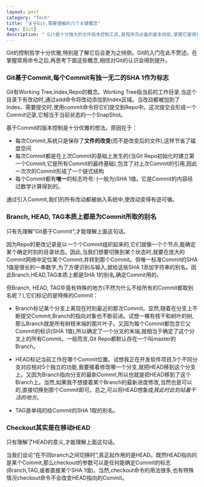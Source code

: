 ```yaml
---
layout: post    
category: "Tech"   
title: "关于Git,需要理解的几个关键概念"      
tags: [Git]   
description: " Git是十分强大的文件版本控制工具,是程序员必备的基本技能,掌握它是很有必要的。我接触Git很长时间了,但惭愧一般只用add, commit两个命令。最近听了Git专家的一次讲座,觉得收获很大,对Git的理解加深了很多。可见“内行一句话,胜读半月书”,要多向牛人请教。本文是自己对Git原理性知识的一些理解。  "
---
```



Git的控制哲学十分优雅,特别是了解它后会更为之倾倒。Git的入门在此不赘述。在掌握常用命令之后,再思考下面这些概念,相信对Git的认识会得到提升。  

### Git基于Commit,每个Commit有独一无二的SHA 1作为标志  
Git有Working Tree,Index,Repo的概念。Working Tree指当前的工作目录,当这个目录下有改动时,通过add命令将改动添加到Index区域。当改动都被加到了Index、需要提交时,使用commit命令将它们提交到Repo中。这次提交会形成一个Commit记录,它相当于当前状态的一个SnapShot。  

基于Commit的版本控制是十分优雅的想法。原因在于：  

- 每次Commit,系统只是保存了**文件的改变**(而不是改变后的文件),这样节省了磁盘空间
- 每次Commit都是在上次Commit的基础上发生的(当Git Repo初始化时建立第一个Commit,它是所有Commit的最终基础),包含了对上次Commit的引用,因此一次次的Commit形成了一个链式结构
- 每个Commit都有**唯一**的标志符号: (一般为)SHA 1值。它是Commit的内容经过数学计算得到的。  

通过引入Commit,我们的所有改动都被纳入系统中,使改动变得有迹可循。  


### Branch, HEAD, TAG本质上都是为Commit所取的别名
只有先理解“Git基于Commit”,才能理解上面这句话。  

因为Repo的更改记录是以一个个Commit组织起来的,它们就像一个个节点,能确定某个确定时刻的目录状态。因此,当我们想要切换到某个状态时,就要在庞大的Commit网络中定位某个Commit,并转到那个Commit。但唯一标准Commit的SHA 1值是很长的一串数字,为了方便识别与输入,就给这些SHA 1添加字符串的别名。因此Branch,HEAD,TAG本质上都是SHA 1的别名,确定Commit用的。   

但Branch, HEAD, TAG毕竟有特殊的地方(不然为什么不给所有的Commit都取别名呢？),它们标记的是特殊的Commit：    

- Branch标记某个分支上离现在时刻最近的那次Commit。显然,随着在分支上不断提交Commit,Branch的指向对象也不断前进。试想一棵有枝干和树叶的树,那么Branch就是所有树枝末端的那片叶子。又因为每个Commit都包含它父Commit的标识(SHA 1值),所以确定了一个分叉的末端,就相当于确定了这个分叉上的所有Commit。一般而言,Git Repo都默认存在一个叫master的Branch。  

- HEAD标记当前工作在哪个Commit位置。试想我正在开发软件项目,5个不同分支对应相对5个独立的功能,我要接着修改哪一个分支,就把HEAD移到这个分支上。又因为Branch指向分支的最新Commit,所以也就是把HEAD移到了这个Branch上。当然,如果我不想接着某个Branch的最新进度修改,当然也是可以的,直接切换到那个Commit即可。总之,可以将HEAD想象成*我此时此刻站着干活的地方*。  

- TAG是单纯的给Commit的SHA 1取的别名。  

### Checkout其实是在移动HEAD
只有理解了HEAD的意义,才能理解上面这句话。  

当我们谈论“在不同branch之间切换时”,真正起作用的是HEAD。既然HEAD指向的是某个Commit,那么checkout的参数可以是任何能确定Commit的标志(Branch,TAG,或者直接某个SHA 1值)。当然,checkout命令的用法很多,也有特殊情况checkout命令不会改变HEAD指向的Commit。  



